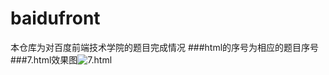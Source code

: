 # baidufront
本仓库为对百度前端技术学院的题目完成情况
###html的序号为相应的题目序号
###7.html效果图![7.html](https://github.com/xiaoguo16/baidufront/blob/master/baidu_7.html.png)
